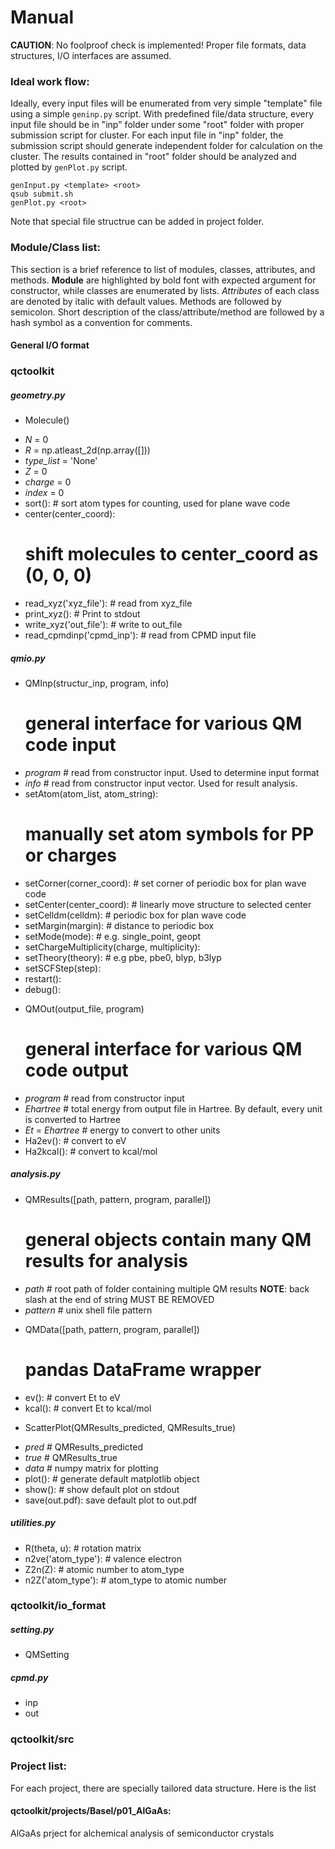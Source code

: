 Manual
======
**CAUTION**: No foolproof check is implemented! 
Proper file formats, data structures, I/O interfaces are assumed. 

### Ideal work flow:
Ideally, every input files will be enumerated from very simple
"template" file using a simple `geninp.py` script. 
With predefined file/data structure, every input
file should be in "inp" folder under some "root" folder 
with proper submission script for cluster. 
For each input file in "inp" folder, the submission script
should generate independent folder for calculation on the cluster.
The results contained in "root" folder should be 
analyzed and plotted by `genPlot.py` script.
```
genInput.py <template> <root>
qsub submit.sh
genPlot.py <root>
```
Note that special file structrue can be added in project folder.

### Module/Class list:
This section is a brief reference to list of modules, classes, 
attributes, and methods. **Module** are highlighted by bold
font with expected argument for constructor, while
classes are enumerated by lists. *Attributes* of each
class are denoted by italic with default values. 
Methods are followed by semicolon.
Short description of the class/attribute/method are followed
by a hash symbol as a convention for comments.

#### General I/O format

### qctoolkit

##### geometry.py

* Molecule()
 - *N* = 0
 - *R* = np.atleast\_2d(np.array([]))
 - *type\_list* = 'None'
 - *Z* = 0
 - *charge* = 0
 - *index* = 0
 - sort(): # sort atom types for counting, used for plane wave code
 - center(center\_coord): 
   # shift molecules to center\_coord as (0, 0, 0)
 - read\_xyz('xyz\_file'): # read from xyz\_file
 - print\_xyz(): # Print to stdout
 - write\_xyz('out\_file'): # write to out\_file
 - read\_cpmdinp('cpmd\_inp'): # read from CPMD input file

##### qmio.py

* QMInp(structur\_inp, program, info) 
  # general interface for various QM code input
 - *program* # read from constructor input. 
   Used to determine input format
 - *info* # read from constructor input vector.
   Used for result analysis.
 - setAtom(atom\_list, atom\_string): 
   # manually set atom symbols for PP or charges
 - setCorner(corner\_coord): # set corner of periodic box 
   for plan wave code
 - setCenter(center\_coord): # linearly move structure to 
   selected center
 - setCelldm(celldm): # periodic box for plan wave code
 - setMargin(margin): # distance to periodic box
 - setMode(mode): # e.g. single\_point, geopt
 - setChargeMultiplicity(charge, multiplicity):
 - setTheory(theory): # e.g pbe, pbe0, blyp, b3lyp
 - setSCFStep(step):
 - restart():
 - debug():
* QMOut(output\_file, program)
  # general interface for various QM code output
 - *program* # read from constructor input
 - *Ehartree* # total energy from output file in Hartree.
   By default, every unit is converted to Hartree
 - *Et* = *Ehartree* # energy to convert to other units
 - Ha2ev(): # convert to eV
 - Ha2kcal(): # convert to kcal/mol

##### analysis.py

* QMResults([path, pattern, program, parallel]) 
  # general objects contain many QM results for analysis
 - *path* # root path of folder containing multiple QM results
   **NOTE**: back slash at the end of string MUST BE REMOVED
 - *pattern* # unix shell file pattern
* QMData([path, pattern, program, parallel])
  # pandas DataFrame wrapper
 - ev(): # convert Et to eV
 - kcal(): # convert Et to kcal/mol
* ScatterPlot(QMResults\_predicted, QMResults\_true)
 - *pred* # QMResults\_predicted
 - *true* # QMResults\_true
 - *data* # numpy matrix for plotting
 - plot(): # generate default matplotlib object
 - show(): # show default plot on stdout
 - save(out.pdf): save default plot to out.pdf

##### utilities.py

 - R(theta, u): # rotation matrix
 - n2ve('atom\_type'): # valence electron
 - Z2n(Z): # atomic number to atom\_type
 - n2Z('atom\_type'): # atom\_type to atomic number

### qctoolkit/io\_format

##### setting.py

* QMSetting

##### cpmd.py

* inp
* out

### qctoolkit/src

### Project list:
For each project, there are specially tailored data structure.
Here is the list

#### qctoolkit/projects/Basel/p01\_AlGaAs:
AlGaAs prject for alchemical analysis of semiconductor crystals
